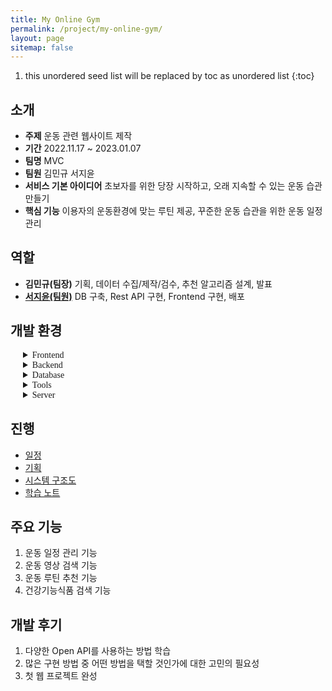 ```yaml
---
title: My Online Gym
permalink: /project/my-online-gym/
layout: page
sitemap: false
---
```

<head>
  <style>
    details {
      padding-left: 20px;
    }
    details summary {
      cursor: pointer;
      font-family: bolder;
    }
  </style>
</head>

1. this unordered seed list will be replaced by toc as unordered list
{:toc}

## 소개
- **주제** 운동 관련 웹사이트 제작
- **기간** 2022.11.17 ~ 2023.01.07
- **팀명** MVC
- **팀원** 김민규 서지윤
- **서비스 기본 아이디어** 초보자를 위한 당장 시작하고, 오래 지속할 수 있는 운동 습관 만들기
- **핵심 기능** 이용자의 운동환경에 맞는 루틴 제공, 꾸준한 운동 습관을 위한 운동 일정 관리

## 역할
- <b>김민규(팀장)</b> 기획, 데이터 수집/제작/검수, 추천 알고리즘 설계, 발표
- [<b>서지윤(팀원)</b>](https://github.com/Jeeyoun-S) DB 구축, Rest API 구현, Frontend 구현, 배포

## 개발 환경
<details>
  <summary>Frontend</summary>
  <div>
    <ul>
      <li>
        <img src="https://img.shields.io/badge/vue2-4FC08D?style=flat&logo=vue.js&logoColor=white">
      </li>
      <li>
        <img src="https://img.shields.io/badge/Visual Studio Code-007ACC?style=flat&logo=VisualStudioCode&logoColor=white"> 
      </li>
      <li>
        <img src="https://img.shields.io/badge/HTML5-E34F26?style=flat&logo=HTML5&logoColor=white"> 
      </li>
      <li>
        <img src="https://img.shields.io/badge/CSS3-1572B6?style=flat&logo=CSS3&logoColor=white"> 
      </li>
      <li>
        <img src="https://img.shields.io/badge/Javascript-F7DF1E?style=flat&logo=Javascript&logoColor=white"> 
      </li>
      <li>
        <img src="https://img.shields.io/badge/Vue Bootstrap-7952B3?style=flat&logo=Bootstrap&logoColor=white">
      </li>
    </ul>
  </div>
</details>

<details>
  <summary>Backend</summary>
  <div>
    <ul>
      <li>
        <img src="https://img.shields.io/badge/Spring Boot-6DB33F?style=flat&logo=SpringBoot&logoColor=white"> 
      </li>
      <li>
        <img src="https://img.shields.io/badge/Eclipse IDE-2C2255?style=flat&logo=EclipseIDE&logoColor=white"> 
      </li>
      <li>
        <img src="https://img.shields.io/badge/Java8-007396?style=flat&logo=Java&logoColor=white"> 
      </li>
      <li>
        <img src="https://img.shields.io/badge/Apache Maven-C71A36?style=flat&logo=ApacheMaven&logoColor=white"> 
      </li>
      <li>
        <img src="https://img.shields.io/badge/Swagger3-85EA2D?style=flat&logo=Swagger&logoColor=white"> 
      </li>
      <li>
        <img src="https://img.shields.io/badge/mybatis-000000?style=flat&logo=MyBatis&logoColor=white">
      </li>
    </ul>
  </div>
</details>

<details>
  <summary>Database</summary>
  <div>
    <ul>
      <li>
        <img src="https://img.shields.io/badge/MySQL-4479A1?style=flat&logo=mysql&logoColor=white"> 
      </li>
      <li>
        <img src="https://img.shields.io/badge/JSON-000000?style=flat&logo=JSON&logoColor=white">
      </li>
    </ul>
  </div>
</details>

<details>
  <summary>Tools</summary>
  <div>
  <ul>
      <li>
        <img src="https://img.shields.io/badge/Notion-000000?style=flat&logo=Notion&logoColor=white"> 
      </li>
      <li>
        <img src="https://img.shields.io/badge/GitLab-FC6D26?style=flat&logo=GitLab&logoColor=white">
      </li>
    </ul>
  </div>
</details>

<details>
  <summary>Server</summary>
  <div>
    <ul>
      <li>
        <img src="https://img.shields.io/badge/Microsoft Azure-0078D4?style=flat&logo=MicrosoftAzure&logoColor=white"> 
      </li>
      <li>
        <img src="https://img.shields.io/badge/Linux-FCC624?style=flat&logo=Linux&logoColor=white"> 
      </li>
      <li>
        <img src="https://img.shields.io/badge/Powershell-5391FE?style=flat&logo=Powershell&logoColor=white">
      </li>
    </ul>
  </div>
</details>

## 진행
- [일정](schedule)
- [기획](plan-and-design)
- [시스템 구조도]()
- [학습 노트]()

## 주요 기능
1. 운동 일정 관리 기능
2. 운동 영상 검색 기능
3. 운동 루틴 추천 기능
4. 건강기능식품 검색 기능

## 개발 후기
1. 다양한 Open API를 사용하는 방법 학습
2. 많은 구현 방법 중 어떤 방법을 택할 것인가에 대한 고민의 필요성
3. 첫 웹 프로젝트 완성
